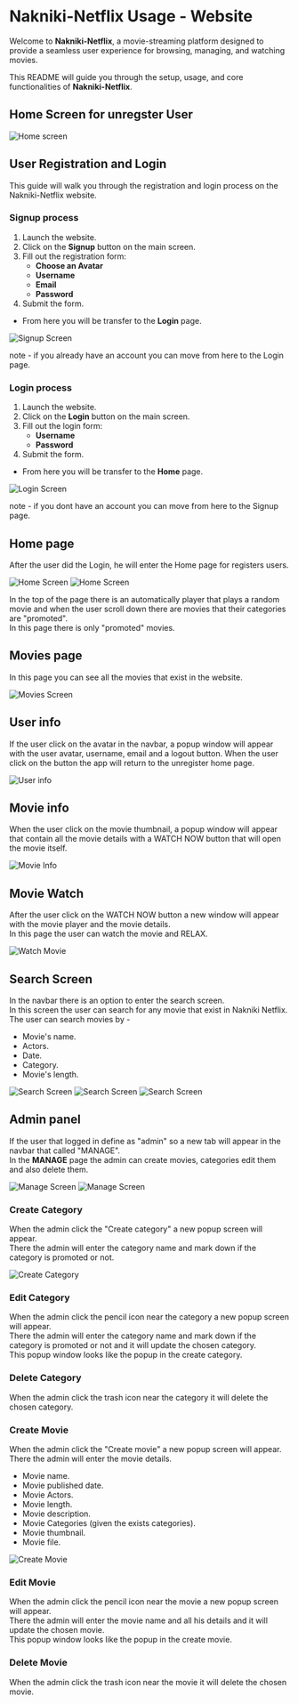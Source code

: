 # Nakniki-Netflix Usage - Website

Welcome to **Nakniki-Netflix**, a movie-streaming platform designed to provide a seamless user experience for browsing, managing, and watching movies.

This README will guide you through the setup, usage, and core functionalities of **Nakniki-Netflix**.

## Home Screen for unregster User

![Home screen](homeScreen.png)

## User Registration and Login
This guide will walk you through the registration and login process on the Nakniki-Netflix website.

### Signup process
1. Launch the website.
2. Click on the **Signup** button on the main screen.
3. Fill out the registration form:  
   * **Choose an Avatar**
   * **Username**
   * **Email**
   * **Password**
4. Submit the form. 

* From here you will be transfer to the **Login** page.

![Signup Screen](SignupScreen.png)

note - if you already have an account you can move from here to the Login page.

### Login process
1. Launch the website.
2. Click on the **Login** button on the main screen.
3. Fill out the login form:
   * **Username**
   * **Password**
4. Submit the form. 

* From here you will be transfer to the **Home** page.

![Login Screen](LoginScreen.png)

note - if you dont have an account you can move from here to the Signup page.

## Home page

After the user did the Login, he will enter the Home page for registers users.

![Home Screen](HomeScreen1.png)
![Home Screen](HomeScreen2.png)

In the top of the page there is an automatically player that plays a random movie and when the user scroll down there are movies that their categories are "promoted".  
In this page there is only "promoted" movies.

## Movies page

In this page you can see all the movies that exist in the website.

![Movies Screen](MoviesScreen.png)

## User info

If the user click on the avatar in the navbar, a popup window will appear with the user avatar, username, email and a logout button. When the user click on the button the app will return to the unregister home page.

![User info](UserInfo.png)

## Movie info

When the user click on the movie thumbnail, a popup window will appear that contain all the movie details with a WATCH NOW button that will open the movie itself.

![Movie Info](MovieInfo.png)

## Movie Watch

After the user click on the WATCH NOW button a new window will appear with the movie player and the movie details.  
In this page the user can watch the movie and RELAX.

![Watch Movie](WatchMovie.png)

## Search Screen 

In the navbar there is an option to enter the search screen.  
In this screen the user can search for any movie that exist in Nakniki Netflix.  
The user can search movies by - 
* Movie's name.
* Actors.
* Date.
* Category.
* Movie's length.

![Search Screen](Search3.png)
![Search Screen](Search1.png)
![Search Screen](Search2.png)

## Admin panel

If the user that logged in define as "admin" so a new tab will appear in the navbar that called "MANAGE".  
In the **MANAGE** page the admin can create movies, categories edit them and also delete them.  

![Manage Screen](ManageScreen.png)
![Manage Screen](ManageScreen2.png)

### Create Category

When the admin click the "Create category" a new popup screen will appear.  
There the admin will enter the category name and mark down if the category is promoted or not.

![Create Category](CreatreCategory.png)

### Edit Category

When the admin click the pencil icon near the category a new popup screen will appear.  
There the admin will enter the category name and mark down if the category is promoted or not and it will update the chosen category.  
This popup window looks like the popup in the create category.

### Delete Category

When the admin click the trash icon near the category it will delete the chosen category.  

### Create Movie

When the admin click the "Create movie" a new popup screen will appear.  
There the admin will enter the movie details.
* Movie name.
* Movie published date.
* Movie Actors.
* Movie length.
* Movie description.
* Movie Categories (given the exists categories).
* Movie thumbnail.
* Movie file.

![Create Movie](CreateMovie.png)

### Edit Movie

When the admin click the pencil icon near the movie a new popup screen will appear.  
There the admin will enter the movie name and all his details and it will update the chosen movie.  
This popup window looks like the popup in the create movie.

### Delete Movie

When the admin click the trash icon near the movie it will delete the chosen movie.  